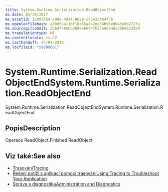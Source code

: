 ```yaml
---
title: System.Runtime.Serialization.ReadObjectEnd
ms.date: 03/30/2017
ms.assetid: 1c997554-a08e-4d14-8628-c92e2cf84fcb
ms.openlocfilehash: ad0d5a4118f1ba65a842ee56b96e0b45e0b272fa
ms.sourcegitcommit: 5b6d778ebb269ee6684fb57ad69a8c28b06235b9
ms.translationtype: MT
ms.contentlocale: cs-CZ
ms.lasthandoff: 04/08/2019
ms.locfileid: "59099661"
---
```

# <a name="systemruntimeserializationreadobjectend"></a><span data-ttu-id="c6c60-102">System.Runtime.Serialization.ReadObjectEnd</span><span class="sxs-lookup"><span data-stu-id="c6c60-102">System.Runtime.Serialization.ReadObjectEnd</span></span>
<span data-ttu-id="c6c60-103">System.Runtime.Serialization.ReadObjectEnd</span><span class="sxs-lookup"><span data-stu-id="c6c60-103">System.Runtime.Serialization.ReadObjectEnd</span></span>  
  
## <a name="description"></a><span data-ttu-id="c6c60-104">Popis</span><span class="sxs-lookup"><span data-stu-id="c6c60-104">Description</span></span>  
 <span data-ttu-id="c6c60-105">Operace ReadObject.</span><span class="sxs-lookup"><span data-stu-id="c6c60-105">Finished ReadObject.</span></span>  
  
## <a name="see-also"></a><span data-ttu-id="c6c60-106">Viz také:</span><span class="sxs-lookup"><span data-stu-id="c6c60-106">See also</span></span>

- [<span data-ttu-id="c6c60-107">Trasování</span><span class="sxs-lookup"><span data-stu-id="c6c60-107">Tracing</span></span>](../../../../../docs/framework/wcf/diagnostics/tracing/index.md)
- [<span data-ttu-id="c6c60-108">Řešení potíží s aplikací pomocí trasování</span><span class="sxs-lookup"><span data-stu-id="c6c60-108">Using Tracing to Troubleshoot Your Application</span></span>](../../../../../docs/framework/wcf/diagnostics/tracing/using-tracing-to-troubleshoot-your-application.md)
- [<span data-ttu-id="c6c60-109">Správa a diagnostika</span><span class="sxs-lookup"><span data-stu-id="c6c60-109">Administration and Diagnostics</span></span>](../../../../../docs/framework/wcf/diagnostics/index.md)
